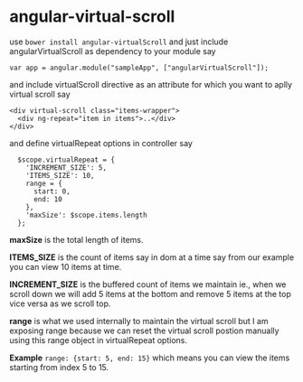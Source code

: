 # angular-virtual-scroll

use ``bower install angular-virtualScroll`` and just include angularVirtualScroll as dependency to your module say

```
var app = angular.module("sampleApp", ["angularVirtualScroll"]);
```

and include virtualScroll directive as an attribute for which you want to aplly virtual scroll say

```
<div virtual-scroll class="items-wrapper">
  <div ng-repeat="item in items">..</div>
</div>
```

and define virtualRepeat options in controller say
```
  $scope.virtualRepeat = {
    'INCREMENT_SIZE': 5, 
    'ITEMS_SIZE': 10,
    range = {
      start: 0,
      end: 10
    },
    'maxSize': $scope.items.length
  };
```

**maxSize** is the total length of items.

**ITEMS_SIZE** is the count of items say in dom at a time say from our example you can view 10 items at time.

**INCREMENT_SIZE** is the buffered count of items we maintain ie., when we scroll down we will add 5 items at the bottom and remove 5 items at the top vice versa as we scroll top.

**range** is what we used internally to maintain the virtual scroll but I am exposing range because we can reset the virtual scroll postion manually using this range object in virtualRepeat options.

**Example** ``range: {start: 5, end: 15}`` which means you can view the items starting from index 5 to 15.
